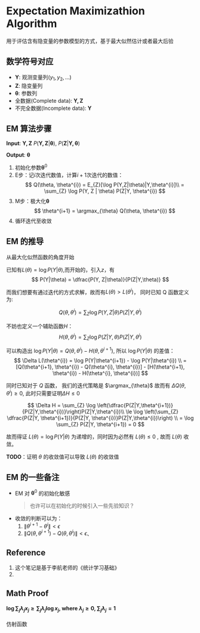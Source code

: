 # Expectation Maximizathion Algorithm

用于评估含有隐变量的参数模型的方式，基于最大似然估计或者最大后验

## 数学符号对应

- $\bm{Y}$: 观测变量列$(y_1, y_2, ...)$
- $\bm{Z}$: 隐变量列
- $\bm{\theta}$: 参数列
- 全数据(Complete data): $\bm{Y, Z}$
- 不完全数据(Incomplete data): $\bm{Y}$

## EM 算法步骤

**Input**: $\bm{Y,Z}$ $P(\bm{Y,Z}|\bm{\theta})$, $P(\bm{Z}|\bm{Y,\theta})$

**Output**: $\bm{\theta}$
1. 初始化参数$\bm{\theta}^{0}$
2. E步：记$i$次迭代数值，计算$i+1$次迭代的数值：
    $$
        Q(\theta, \theta^{i}) = E_{Z}[\log P(Y,Z|\theta)|Y,\theta^{i}]\\
        = \sum_{Z} \log P(Y, Z | \theta) P(Z|Y, \theta^{i})
    $$
3. M步：极大化$\bm{\theta}$
    $$
        \theta^{i+1} = \argmax_{\theta} Q(\theta, \theta^{i})
    $$
4. 循环迭代至收敛

## EM 的推导
从最大化似然函数的角度开始

已知有$L(\theta) = \log P(Y | \theta)$,而开始的，引入$z$，有
$$
    P(Y|\theta) = \dfrac{P(Y, Z|\theta)}{P(Z|Y,\theta)}
$$

而我们想要有通过迭代的方式求解，故而有$L(\theta) > L(\theta^{i})$， 同时已知 Q 函数定义为:

$$
    Q(\theta, \theta^{i}) = \sum_{Z} \log P(Y, Z|\theta)P(Z|Y,\theta^{i})
$$

不妨也定义一个辅助函数$H$：
$$
    H(\theta, \theta^{i}) = \sum_{Z} \log P(Z|Y, \theta)P(Z|Y, \theta^{i})
$$

可以构造出 $\log P(Y|\theta)  = Q(\theta, \theta^{i}) - H(\theta, \theta^{i+1})$, 所以 $\log P(Y|\theta)$ 的差值：
$$
    \Delta L(\theta^{i}) = \log P(Y|\theta^{i+1}) - \log P(Y|\theta^{i}) \\
    = [Q(\theta^{i+1}, \theta^{i}) - Q(\theta^{i}, \theta^{i})] - [H(\theta^{i+1}, \theta^{i}) - H(\theta^{i}, \theta^{i})] 
$$

同时已知对于 $Q$ 函数， 我们的迭代策略是 $\argmax_{\theta}$ 故而有 $\Delta Q(\theta, \theta^{i}) \ge 0$, 此时只需要证明$\Delta H \le 0$ 

$$
    \Delta H = \sum_{Z} \log \left(\dfrac{P(Z|Y,\theta^{i+1})}{P(Z|Y,\theta^{i})}\right)P(Z|Y,\theta^{i})\\
    \le \log \left(\sum_{Z} \dfrac{P(Z|Y, \theta^{i+1})}{P(Z|Y, \theta^{i})}P(Z|Y,\theta^{i})\right) \\
    = \log \sum_{Z} P(Z|Y, \theta^{i+1}) = 0
$$

故而得证 $L(\theta) = \log P(Y|\theta)$ 为递增的，同时因为必然有 $L(\theta) \le 0$ , 故而 $L(\theta)$ 收敛。

**TODO**：证明 $\theta$ 的收敛值可以导致 $L(\theta)$ 的收敛值

## EM 的一些备注

- EM 对 $\bm{\theta}^{0}$ 的初始化敏感
    > 也许可以在初始化的时候引入一些先验知识？
- 收敛的判断可以为：
    1. $\|\theta^{i+1} - \theta^{i}\| < \epsilon$
    2. $\|Q(\theta, \theta^{i+1}) - Q(\theta, \theta^{i})\| < \epsilon$、

## Reference

1. 这个笔记是基于李航老师的《统计学习基础》
2.  

## Math Proof

#### $\log \sum_{j}\lambda_j x_j \ge \sum_j \lambda_j \log x_j$, where $\lambda_j \ge 0, \sum_j \lambda_j = 1$

仿射函数